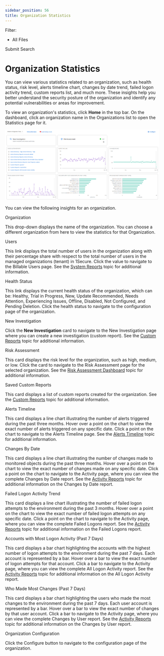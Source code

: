 ```yaml
---
sidebar_position: 56
title: Organization Statistics
---
```


Filter: 

* All Files

Submit Search

# Organization Statistics

You can view various statistics related to an organization, such as health status, risk level, alerts timeline chart, changes by date trend, failed logon activity trend, custom reports list, and much more. These insights help you better understand the security posture of the organization and identify any potential vulnerabilities or areas for improvement.

To view an organization's statistics, click **Home** in the top bar. On the dashboard, click an organization name in the Organizations list to open the Statistics page for it.

![Organization Statistics Page](../../../Resources/Images/1Secure/OrganizationStatistics.png "Organization Statistics Page")

You can view the following insights for an organization.

Organization

This drop-down displays the name of the organization. You can choose a different organization from here to view the statistics for that Organization.

Users

This link displays the total number of users in the organization along with their percentage share with respect to the total number of users in the managed organizations (tenant) in 1Secure. Click the value to navigate to the Billable Users page. See the [System Reports](../SearchAndReports/System#Review "Review Billable Users Report") topic for additional information.

Health Status

This link displays the current health status of the organization, which can be: Healthy, Trial in Progress, New, Update Recommended, Needs Attention, Experiencing Issues, Offline, Disabled, Not Configured, and Pending Deletion. Click the health status to navigate to the configuration page of the organization.

New Investigation

Click the **New Investigation** card to navigate to the New Investigation page where you can create a new investigation (custom report). See the  [Custom Reports](../SearchAndReports/CustomReports "Custom Reports") topic for additional information.

Risk Assessment

This card displays the risk level for the organization, such as high, medium, or low. Click the card to navigate to the Risk Assessment page for the selected organization. See the [Risk Assessment Dashboard](../RiskProfiles/RiskAssessmentDashboard "Risk Assessment Dashboard") topic for additional information.

Saved Custom Reports

This card displays a list of custom reports created for the organization. See the  [Custom Reports](../SearchAndReports/CustomReports "Custom Reports") topic for additional information.

Alerts Timeline

This card displays a line chart illustrating the number of alerts triggered during the past three months. Hover over a point on the chart to view the exact number of alerts triggered on any specific date. Click a point on the chart to navigate to the Alerts Timeline page. See the [Alerts Timeline](AlertsTimeline "Alerts Timeline") topic for additional information.

Changes By Date

This card displays a line chart illustrating the number of changes made to monitored objects during the past three months. Hover over a point on the chart to view the exact number of changes made on any specific date. Click a point on the chart to navigate to the Activity page, where you can view the complete Changes by Date report. See the [Activity Reports](../SearchAndReports/Activity "Activity Reports") topic for additional information on the Changes by Date report.

Failed Logon Activity Trend

This card displays a line chart illustrating the number of failed logon attempts to the environment during the past 3 months. Hover over a point on the chart to view the exact number of failed logon attempts on any specific date. Click a point on the chart to navigate to the Activity page, where you can view the complete Failed Logons report. See the [Activity Reports](../SearchAndReports/Activity "Activity Reports") topic for additional information on the Failed Logons report.

Accounts with Most Logon Activity (Past 7 Days)

This card displays a bar chart highlighting the accounts with the highest number of logon attempts to the environment during the past 7 days. Each account is represented by a bar. Hover over a bar to view the exact number of logon attempts for that account. Click a bar to navigate to the Activity page, where you can view the complete All Logon Activity report. See the [Activity Reports](../SearchAndReports/Activity "Activity Reports") topic for additional information on the All Logon Activity report.

Who Made Most Changes (Past 7 Days)

This card displays a bar chart highlighting the users who made the most changes to the environment during the past 7 days. Each user account is represented by a bar. Hover over a bar to view the exact number of changes by that user account. Click a bar to navigate to the Activity page, where you can view the complete Changes by User report. See the [Activity Reports](../SearchAndReports/Activity "Activity Reports") topic for additional information on the Changes by User report.

Organization Configuration

Click the Configure button to navigate to the configuration page of the organization.